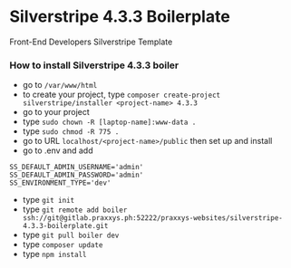 # Silverstripe 4.3.3 Boilerplate

Front-End Developers Silverstripe Template

### How to install Silverstripe 4.3.3 boiler

- go to `/var/www/html`
- to create your project, type 
  `composer create-project silverstripe/installer <project-name> 4.3.3`
- go to your project
- type `sudo chown -R [laptop-name]:www-data .`
- type `sudo chmod -R 775 .`
- go to URL `localhost/<project-name>/public` then set up and install
- go to .env and add
```
SS_DEFAULT_ADMIN_USERNAME='admin'
SS_DEFAULT_ADMIN_PASSWORD='admin'
SS_ENVIRONMENT_TYPE='dev'
```
- type `git init`
- type `git remote add boiler ssh://git@gitlab.praxxys.ph:52222/praxxys-websites/silverstripe-4.3.3-boilerplate.git`
- type `git pull boiler dev`
- type `composer update`
- type `npm install`